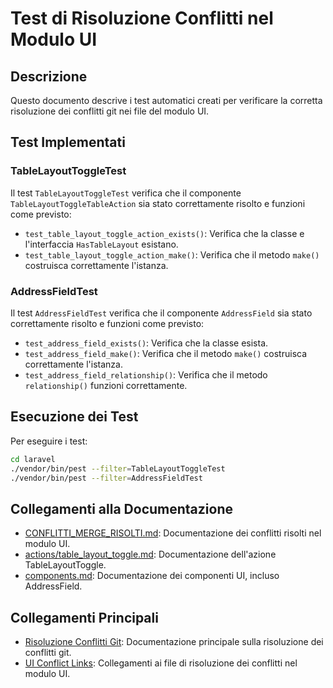 # Test di Risoluzione Conflitti nel Modulo UI

## Descrizione

Questo documento descrive i test automatici creati per verificare la corretta risoluzione dei conflitti git nei file del modulo UI.

## Test Implementati

### TableLayoutToggleTest

Il test `TableLayoutToggleTest` verifica che il componente `TableLayoutToggleTableAction` sia stato correttamente risolto e funzioni come previsto:

- `test_table_layout_toggle_action_exists()`: Verifica che la classe e l'interfaccia `HasTableLayout` esistano.
- `test_table_layout_toggle_action_make()`: Verifica che il metodo `make()` costruisca correttamente l'istanza.

### AddressFieldTest

Il test `AddressFieldTest` verifica che il componente `AddressField` sia stato correttamente risolto e funzioni come previsto:

- `test_address_field_exists()`: Verifica che la classe esista.
- `test_address_field_make()`: Verifica che il metodo `make()` costruisca correttamente l'istanza.
- `test_address_field_relationship()`: Verifica che il metodo `relationship()` funzioni correttamente.

## Esecuzione dei Test

Per eseguire i test:

```bash
cd laravel
./vendor/bin/pest --filter=TableLayoutToggleTest
./vendor/bin/pest --filter=AddressFieldTest
```

## Collegamenti alla Documentazione

- [CONFLITTI_MERGE_RISOLTI.md](CONFLITTI_MERGE_RISOLTI.md): Documentazione dei conflitti risolti nel modulo UI.
- [actions/table_layout_toggle.md](actions/table_layout_toggle.md): Documentazione dell'azione TableLayoutToggle.
- [components.md](components.md): Documentazione dei componenti UI, incluso AddressField.

## Collegamenti Principali

- [Risoluzione Conflitti Git](../../../../docs/risoluzione_conflitti_git.md): Documentazione principale sulla risoluzione dei conflitti git.
- [UI Conflict Links](../../../../docs/ui_conflict_links.md): Collegamenti ai file di risoluzione dei conflitti nel modulo UI. 
